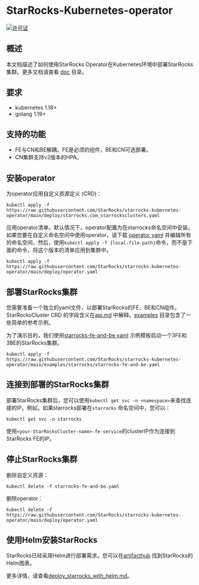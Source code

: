 # StarRocks-Kubernetes-operator

[![许可证](https://img.shields.io/badge/License-Apache%202.0-blue.svg)](https://opensource.org/licenses/Apache-2.0)

## 概述

本文档描述了如何使用StarRocks Operator在Kubernetes环境中部署StarRocks集群。更多文档请查看 [doc](./doc/README.md) 目录。

## 要求

* kubernetes 1.18+
* golang 1.19+

## 支持的功能

* FE与CN和BE解耦。FE是必须的组件，BE和CN可选部署。
* CN集群支持v2版本的HPA。

## 安装operator

为operator应用自定义资源定义 (CRD)：

```console
kubectl apply -f https://raw.githubusercontent.com/StarRocks/starrocks-kubernetes-operator/main/deploy/starrocks.com_starrocksclusters.yaml
```

应用operator清单。默认情况下，operator配置为在starrocks命名空间中安装。如果您要在自定义命名空间中使用operator，请下载 [operator yaml](https://raw.githubusercontent.com/StarRocks/starrocks-kubernetes-operator/main/deploy/operator.yaml)
并编辑所有的命名空间，然后，使用`kubectl apply -f {local-file-path}`命令，而不是下面的命令，将这个版本的清单应用到集群中。

```console
kubectl apply -f https://raw.githubusercontent.com/StarRocks/starrocks-kubernetes-operator/main/deploy/operator.yaml
```

## 部署StarRocks集群

您需要准备一个独立的yaml文件，以部署StarRocks的FE、BE和CN组件。StarRocksCluster CRD 的字段含义在[api.md](./doc/api.md)
中解释。[examples](./examples/starrocks) 目录包含了一些简单的参考示例。

为了演示目的，我们使用[starrocks-fe-and-be.yaml](./examples/starrocks/starrocks-fe-and-be.yaml)
示例模板启动一个3FE和3BE的StarRocks集群。

```console
kubectl apply -f https://raw.githubusercontent.com/StarRocks/starrocks-kubernetes-operator/main/examples/starrocks/starrocks-fe-and-be.yaml
```

## 连接到部署的StarRocks集群

部署StarRocks集群后，您可以使用`kubectl get svc -n <namespace>`来查找连接的IP。例如，如果starrocks部署在`starrocks`
命名空间中，您可以：

```console
kubectl get svc -n starrocks
```

使用`<your-StarRocksCluster-name>-fe-service`的clusterIP作为连接到StarRocks FE的IP。

## 停止StarRocks集群

删除自定义资源：

```console
kubectl delete -f starrocks-fe-and-be.yaml
```

删除operator：

```console
kubectl delete -f  https://raw.githubusercontent.com/StarRocks/starrocks-kubernetes-operator/main/deploy/operator.yaml
```

## 使用Helm安装StarRocks

StarRocks已经采用Helm进行部署需求。您可以在[artifacthub](https://artifacthub.io/packages/helm/kube-starrocks/kube-starrocks)
找到StarRocks的Helm图表。

更多详情，请查看[deploy_starrocks_with_helm.md](./doc/deploy_starrocks_with_helm_howto.md)。
